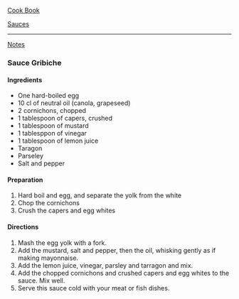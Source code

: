[Cook Book](https://github.com/vmsmith/CookBook/blob/master/README.md)   

[Sauces](https://github.com/vmsmith/CookBook/blob/master/sauces.md)   

-----   

[Notes](https://github.com/vmsmith/CookBook/blob/master/notes.md)   

### Sauce Gribiche   

#### Ingredients    
* One hard-boiled egg   
* 10 cl of neutral oil (canola, grapeseed)   
* 2 cornichons, chopped   
* 1 tablespoon of capers, crushed  
* 1 tablespoon of mustard   
* 1 tablesppon of vinegar      
* 1 tablespoon of lemon juice   
* Taragon  
* Parseley   
* Salt and pepper   


#### Preparation   
1. Hard boil and egg, and separate the yolk from the white   
2. Chop the cornichons   
3. Crush the capers and egg whites  

#### Directions   

1. Mash the egg yolk with a fork.  
2. Add the mustard, salt and pepper, then the oil, whisking gently as if making mayonnaise.   
3. Add the lemon juice, vinegar, parsley and tarragon and mix.   
4. Add the chopped cornichons and crushed capers and egg whites to the sauce. Mix well. 
5. Serve this sauce cold with your meat or fish dishes.   
 
